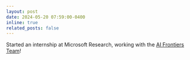 ```yaml
---
layout: post
date: 2024-05-20 07:59:00-0400
inline: true
related_posts: false
---
```


Started an internship at Microsoft Research, working with the [AI Frontiers Team](https://www.microsoft.com/en-us/research/lab/ai-frontiers/)!